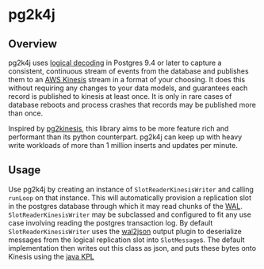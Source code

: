 # pg2k4j

## Overview
pg2k4j uses [logical decoding](https://www.postgresql.org/docs/9.4/static/logicaldecoding.html) in Postgres 9.4 or later to capture a consistent, continuous stream of events from the database and publishes them to an [AWS Kinesis](https://aws.amazon.com/kinesis/) stream in a format of your choosing.
It does this without requiring any changes to your data models, and guarantees each record is published to kinesis at least once.
It is only in rare cases of database reboots and process crashes that records may be published more than once.

Inspired by [pg2kinesis](https://github.com/handshake/pg2kinesis), this library aims to be more feature rich and performant than its python counterpart. pg2k4j 
can keep up with heavy write workloads of more than 1 million inserts and updates per minute. 
## Usage
Use pg2k4j by creating an instance of `SlotReaderKinesisWriter` and calling `runLoop` on that instance. This will automatically
provision a replication slot in the postgres database through which it may read chunks of the [WAL](https://www.postgresql.org/docs/current/static/wal-intro.html).
`SlotReaderKinesisWriter` may be subclassed and configured to fit any use case involving reading the postgres transaction log.
 By default `SlotReaderKinesisWriter` uses the [wal2json](https://github.com/eulerto/wal2json) output plugin to deserialize messages from the logical replication slot into
 `SlotMessage`s. The default implementation then writes out this class as json, and puts these bytes onto Kinesis using the
 [java KPL](https://github.com/awslabs/amazon-kinesis-producer/tree/master/java)

